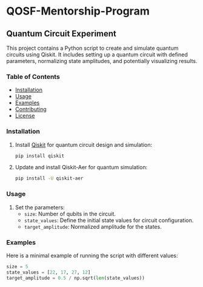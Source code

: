 # QOSF-Mentorship-Program

## Quantum Circuit Experiment

This project contains a Python script to create and simulate quantum circuits using Qiskit. It includes setting up a quantum circuit with defined parameters, normalizing state amplitudes, and potentially visualizing results.

### Table of Contents
- [Installation](#installation)
- [Usage](#usage)
- [Examples](#examples)
- [Contributing](#contributing)
- [License](#license)

### Installation

1. Install [Qiskit](https://qiskit.org/) for quantum circuit design and simulation:
   ```bash
   pip install qiskit
   ```
2. Update and install Qiskit-Aer for quantum simulation:
   ```bash
   pip install -U qiskit-aer
   ```
   
### Usage

1. Set the parameters:
   - `size`: Number of qubits in the circuit.
   - `state_values`: Define the initial state values for circuit configuration.
   - `target_amplitude`: Normalized amplitude for the states.

### Examples

Here is a minimal example of running the script with different values:
```python
size = 5
state_values = [22, 17, 27, 12]
target_amplitude = 0.5 / np.sqrt(len(state_values))
```
